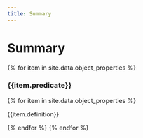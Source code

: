 ```yaml
---
title: Summary
---
```

# Summary

{% for item in site.data.object_properties %}
<h3>{{item.predicate}}</h3>
{% for item in site.data.object_properties %}
<p>{{item.definition}}</p>
{% endfor %}
{% endfor %}
